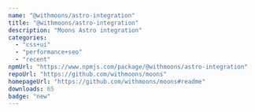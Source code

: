 ```yaml
---
name: "@withmoons/astro-integration"
title: "@withmoons/astro-integration"
description: "Moons Astro integration"
categories:
  - "css+ui"
  - "performance+seo"
  - "recent"
npmUrl: "https://www.npmjs.com/package/@withmoons/astro-integration"
repoUrl: "https://github.com/withmoons/moons"
homepageUrl: "https://github.com/withmoons/moons#readme"
downloads: 65
badge: "new"
---
```

